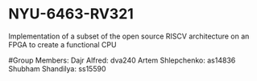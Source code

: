 # NYU-6463-RV321
Implementation of a subset of the open source RISCV architecture on an FPGA to create a functional CPU

#Group Members:
Dajr Alfred:        dva240
Artem Shlepchenko:  as14836
Shubham Shandilya:  ss15590
